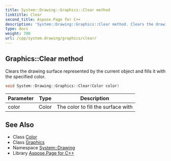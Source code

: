 ```yaml
---
title: System::Drawing::Graphics::Clear method
linktitle: Clear
second_title: Aspose.Page for C++
description: 'System::Drawing::Graphics::Clear method. Clears the drawing surface represented by the current object and fills it with the specified color in C++.'
type: docs
weight: 700
url: /cpp/system.drawing/graphics/clear/
---
```

## Graphics::Clear method


Clears the drawing surface represented by the current object and fills it with the specified color.

```cpp
void System::Drawing::Graphics::Clear(Color color)
```


| Parameter | Type | Description |
| --- | --- | --- |
| color | Color | The color to fill the surface with |

## See Also

* Class [Color](../../color/)
* Class [Graphics](../)
* Namespace [System::Drawing](../../)
* Library [Aspose.Page for C++](../../../)
